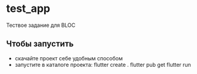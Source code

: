 # test_app

Тествое задание для BLOC

## Чтобы запустить

- скачайте проект себе удобным способом
- запустите в каталоге проекта: 
 flutter create .
 flutter pub get
 flutter run
 
